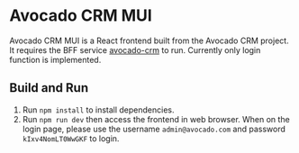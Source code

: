 # Avocado CRM MUI

Avocado CRM MUI is a React frontend built from the Avocado CRM project. It requires the BFF service [avocado-crm](https://github.com/zwnormal/avocado) to run. Currently only login function is implemented.

## Build and Run
1. Run `npm install` to install dependencies.
2. Run `npm run dev` then access the frontend in web browser. When on the login page, please use the username `admin@avocado.com` and password `kIxv4NomLT0WwGKF` to login.
